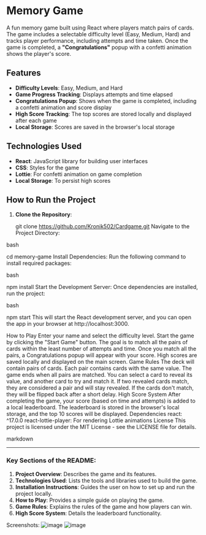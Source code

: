 # Memory Game

A fun memory game built using React where players match pairs of cards. The game includes a selectable difficulty level (Easy, Medium, Hard) and tracks player performance, including attempts and time taken. Once the game is completed, a **"Congratulations"** popup with a confetti animation shows the player's score.

## Features

- **Difficulty Levels**: Easy, Medium, and Hard
- **Game Progress Tracking**: Displays attempts and time elapsed
- **Congratulations Popup**: Shows when the game is completed, including a confetti animation and score display
- **High Score Tracking**: The top scores are stored locally and displayed after each game
- **Local Storage**: Scores are saved in the browser's local storage

## Technologies Used

- **React**: JavaScript library for building user interfaces
- **CSS**: Styles for the game
- **Lottie**: For confetti animation on game completion
- **Local Storage**: To persist high scores

## How to Run the Project

1. **Clone the Repository**:

   git clone https://github.com/Kronik502/Cardgame.git
Navigate to the Project Directory:

bash

cd memory-game
Install Dependencies: Run the following command to install required packages:

bash

npm install
Start the Development Server: Once dependencies are installed, run the project:

bash

npm start
This will start the React development server, and you can open the app in your browser at http://localhost:3000.

How to Play
Enter your name and select the difficulty level.
Start the game by clicking the "Start Game" button.
The goal is to match all the pairs of cards within the least number of attempts and time.
Once you match all the pairs, a Congratulations popup will appear with your score.
High scores are saved locally and displayed on the main screen.
Game Rules
The deck will contain pairs of cards. Each pair contains cards with the same value.
The game ends when all pairs are matched.
You can select a card to reveal its value, and another card to try and match it.
If two revealed cards match, they are considered a pair and will stay revealed.
If the cards don't match, they will be flipped back after a short delay.
High Score System
After completing the game, your score (based on time and attempts) is added to a local leaderboard.
The leaderboard is stored in the browser's local storage, and the top 10 scores will be displayed.
Dependencies
react: ^17.0.0
react-lottie-player: For rendering Lottie animations
License
This project is licensed under the MIT License - see the LICENSE file for details.

markdown


---

### **Key Sections of the README:**

1. **Project Overview**: Describes the game and its features.
2. **Technologies Used**: Lists the tools and libraries used to build the game.
3. **Installation Instructions**: Guides the user on how to set up and run the project locally.
4. **How to Play**: Provides a simple guide on playing the game.
5. **Game Rules**: Explains the rules of the game and how players can win.
6. **High Score System**: Details the leaderboard functionality.

Screenshots:
   ![image](https://github.com/user-attachments/assets/9f767510-b493-45d3-a00b-8a898923a7bd)
   ![image](https://github.com/user-attachments/assets/5e708af3-215d-4a69-adb0-4f5f25bf1507)

